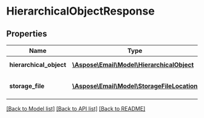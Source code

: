 # HierarchicalObjectResponse

## Properties
Name | Type | Description | Notes
------------ | ------------- | ------------- | -------------
**hierarchical_object** | [**\Aspose\Email\Model\HierarchicalObject**](HierarchicalObject.md) | Document properties | [optional] 
**storage_file** | [**\Aspose\Email\Model\StorageFileLocation**](StorageFileLocation.md) | Document location in storage | [optional] 



[[Back to Model list]](README.md#documentation-for-models) [[Back to API list]](README.md#documentation-for-api-endpoints) [[Back to README]](README.md)


